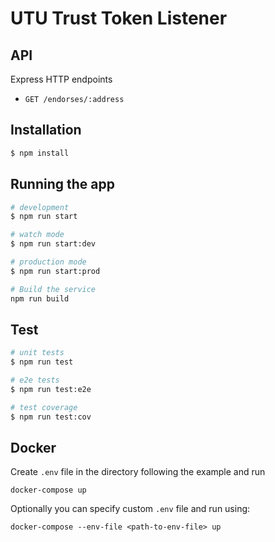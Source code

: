 # UTU Trust Token Listener

## API

Express HTTP endpoints

- `GET /endorses/:address`

## Installation

```bash
$ npm install
```

## Running the app

```bash
# development
$ npm run start

# watch mode
$ npm run start:dev

# production mode
$ npm run start:prod

# Build the service
npm run build
```

## Test

```bash
# unit tests
$ npm run test

# e2e tests
$ npm run test:e2e

# test coverage
$ npm run test:cov
```

## Docker

Create `.env` file in the directory following the example and run

```
docker-compose up
```

Optionally you can specify custom `.env` file and run using:
```
docker-compose --env-file <path-to-env-file> up
```
